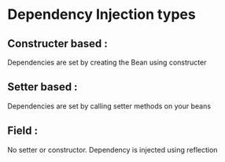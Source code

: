 # Dependency Injection types
## Constructer based :  
Dependencies are set by creating the Bean using constructer

## Setter based :  
Dependencies are set by calling setter methods on your beans

## Field :
No setter or constructor. Dependency is injected using reflection
